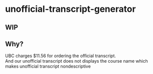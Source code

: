 # unofficial-transcript-generator

## WIP

## Why?
UBC charges $11.56 for ordering the official transcript.     
And our unofficial transcript does not displays the course name which makes unofficial transcript nondescriptive
